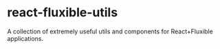 # react-fluxible-utils
A collection of extremely useful utils and components for React+Fluxible applications.
